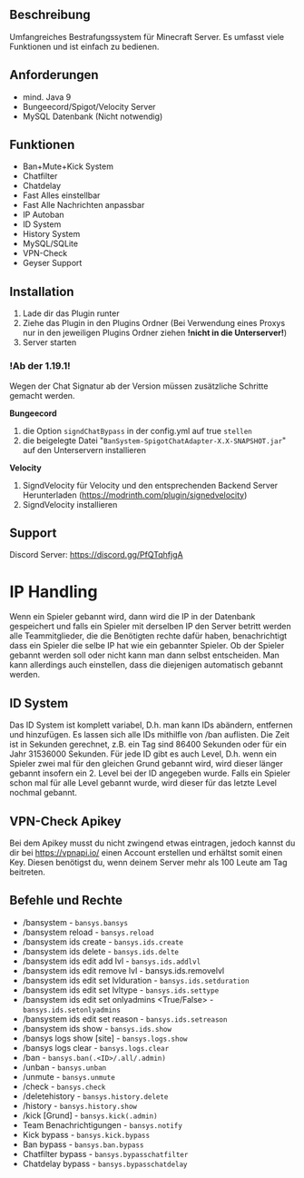 ## Beschreibung
Umfangreiches Bestrafungssystem für Minecraft Server. Es umfasst viele Funktionen und ist einfach zu bedienen.

## Anforderungen
- mind. Java 9
- Bungeecord/Spigot/Velocity Server
- MySQL Datenbank (Nicht notwendig)

## Funktionen
- Ban+Mute+Kick System
- Chatfilter
- Chatdelay
- Fast Alles einstellbar
- Fast Alle Nachrichten anpassbar
- IP Autoban
- ID System
- History System
- MySQL/SQLite
- VPN-Check
- Geyser Support

## Installation
1. Lade dir das Plugin runter
2. Ziehe das Plugin in den Plugins Ordner (Bei Verwendung eines Proxys nur in den jeweiligen Plugins Ordner ziehen **!nicht in die Unterserver!**)
3. Server starten

### !Ab der 1.19.1!
Wegen der Chat Signatur ab der Version müssen zusätzliche Schritte gemacht werden.

**Bungeecord**
1. die Option `signdChatBypass` in der config.yml auf true `stellen`
2. die beigelegte Datei "`BanSystem-SpigotChatAdapter-X.X-SNAPSHOT.jar`" auf den Unterservern installieren

**Velocity**
1. SigndVelocity für Velocity und den entsprechenden Backend Server Herunterladen (https://modrinth.com/plugin/signedvelocity)
2. SigndVelocity installieren

## Support
Discord Server: https://discord.gg/PfQTqhfjgA

# IP Handling
Wenn ein Spieler gebannt wird, dann wird die IP in der Datenbank gespeichert und falls ein Spieler mit derselben IP den Server betritt werden alle Teammitglieder, 
die die Benötigten rechte dafür haben, benachrichtigt dass ein Spieler die selbe IP hat wie ein gebannter Spieler. 
Ob der Spieler gebannt werden soll oder nicht kann man dann selbst entscheiden. Man kann allerdings auch einstellen, dass die diejenigen automatisch gebannt werden.​

## ID System
Das ID System ist komplett variabel, D.h. man kann IDs abändern, entfernen und hinzufügen. Es lassen sich alle IDs mithilfle von /ban auflisten. Die Zeit ist in Sekunden gerechnet, z.B. ein Tag sind 86400 Sekunden oder für ein Jahr 31536000 Sekunden. 
Für jede ID gibt es auch Level, D.h. wenn ein Spieler zwei mal für den gleichen Grund gebannt wird, wird dieser länger gebannt insofern ein 2. Level bei der ID angegeben wurde. Falls ein Spieler schon mal für alle Level gebannt wurde, wird dieser für das letzte Level nochmal gebannt.

## VPN-Check Apikey
Bei dem Apikey musst du nicht zwingend etwas eintragen, jedoch kannst du dir bei https://vpnapi.io/ einen Account erstellen und erhältst somit einen Key. Diesen benötigst du, wenn deinem Server mehr als 100 Leute am Tag beitreten.

## Befehle und Rechte

- /bansystem - `bansys.bansys`
- /bansystem reload - `bansys.reload`
- /bansystem ids create <ID> <reason> <OnlyAdmins> <duration> <Type> - `bansys.ids.create`
- /bansystem ids delete <ID> - `bansys.ids.delte`
- /bansystem ids edit <ID> add lvl <Duration> <Type> - `bansys.ids.addlvl`
- /bansystem ids edit <ID> remove lvl <lvl> - bansys.ids.removelvl
- /bansystem ids edit <ID> set lvlduration <lvl> <Duration> - `bansys.ids.setduration`
- /bansystem ids edit <ID> set lvltype <lvl> <Type> - `bansys.ids.settype`
- /bansystem ids edit <ID> set onlyadmins <True/False> - `bansys.ids.setonlyadmins`
- /bansystem ids edit <ID> set reason <reason> - `bansys.ids.setreason`
- /bansystem ids show <ID> - `bansys.ids.show`
- /bansys logs show [site] - `bansys.logs.show`
- /bansys logs clear - `bansys.logs.clear`
- /ban <Spieler> <ID> - `bansys.ban(.<ID>/.all/.admin)`
- /unban <Spieler> - `bansys.unban`
- /unmute <Spieler> - `bansys.unmute`
- /check <Spieler> - `bansys.check`
- /deletehistory <Spieler> - `bansys.history.delete`
- /history <Spieler> - `bansys.history.show`
- /kick <Spieler> [Grund] - `bansys.kick(.admin)`
- Team Benachrichtigungen - `bansys.notify`
- Kick bypass - `bansys.kick.bypass`
- Ban bypass - `bansys.ban.bypass`
- Chatfilter bypass - `bansys.bypasschatfilter`
- Chatdelay bypass - `bansys.bypasschatdelay`

